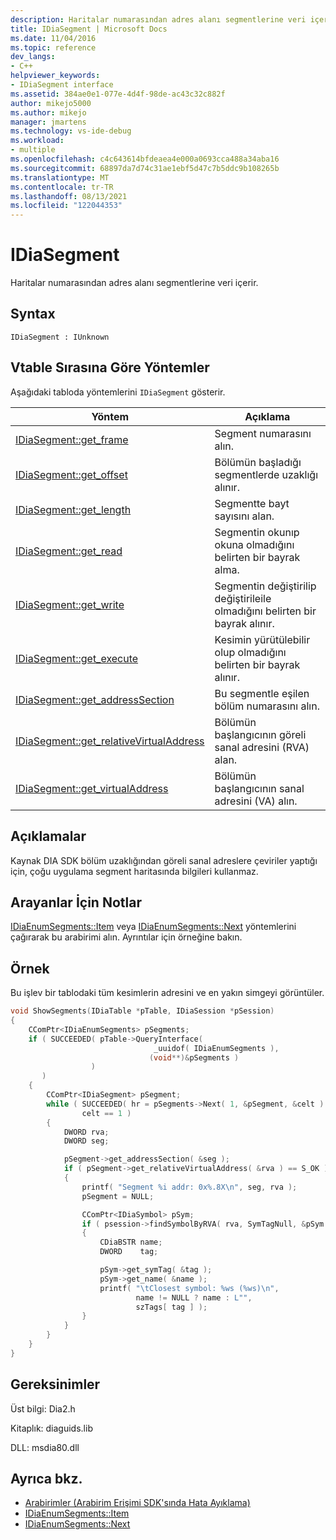 ```yaml
---
description: Haritalar numarasından adres alanı segmentlerine veri içerir.
title: IDiaSegment | Microsoft Docs
ms.date: 11/04/2016
ms.topic: reference
dev_langs:
- C++
helpviewer_keywords:
- IDiaSegment interface
ms.assetid: 384ae0e1-077e-4d4f-98de-ac43c32c882f
author: mikejo5000
ms.author: mikejo
manager: jmartens
ms.technology: vs-ide-debug
ms.workload:
- multiple
ms.openlocfilehash: c4c643614bfdeaea4e000a0693cca488a34aba16
ms.sourcegitcommit: 68897da7d74c31ae1ebf5d47c7b5ddc9b108265b
ms.translationtype: MT
ms.contentlocale: tr-TR
ms.lasthandoff: 08/13/2021
ms.locfileid: "122044353"
---
```

# <a name="idiasegment"></a>IDiaSegment
Haritalar numarasından adres alanı segmentlerine veri içerir.

## <a name="syntax"></a>Syntax

```
IDiaSegment : IUnknown
```

## <a name="methods-in-vtable-order"></a>Vtable Sırasına Göre Yöntemler
Aşağıdaki tabloda yöntemlerini `IDiaSegment` gösterir.

|Yöntem|Açıklama|
|------------|-----------------|
|[IDiaSegment::get_frame](../../debugger/debug-interface-access/idiasegment-get-frame.md)|Segment numarasını alın.|
|[IDiaSegment::get_offset](../../debugger/debug-interface-access/idiasegment-get-offset.md)|Bölümün başladığı segmentlerde uzaklığı alınır.|
|[IDiaSegment::get_length](../../debugger/debug-interface-access/idiasegment-get-length.md)|Segmentte bayt sayısını alan.|
|[IDiaSegment::get_read](../../debugger/debug-interface-access/idiasegment-get-read.md)|Segmentin okunıp okuna olmadığını belirten bir bayrak alma.|
|[IDiaSegment::get_write](../../debugger/debug-interface-access/idiasegment-get-write.md)|Segmentin değiştirilip değiştirileile olmadığını belirten bir bayrak alınır.|
|[IDiaSegment::get_execute](../../debugger/debug-interface-access/idiasegment-get-execute.md)|Kesimin yürütülebilir olup olmadığını belirten bir bayrak alınır.|
|[IDiaSegment::get_addressSection](../../debugger/debug-interface-access/idiasegment-get-addresssection.md)|Bu segmentle eşilen bölüm numarasını alın.|
|[IDiaSegment::get_relativeVirtualAddress](../../debugger/debug-interface-access/idiasegment-get-relativevirtualaddress.md)|Bölümün başlangıcının göreli sanal adresini (RVA) alan.|
|[IDiaSegment::get_virtualAddress](../../debugger/debug-interface-access/idiasegment-get-virtualaddress.md)|Bölümün başlangıcının sanal adresini (VA) alın.|

## <a name="remarks"></a>Açıklamalar
Kaynak DIA SDK bölüm uzaklığından göreli sanal adreslere çeviriler yaptığı için, çoğu uygulama segment haritasında bilgileri kullanmaz.

## <a name="notes-for-callers"></a>Arayanlar İçin Notlar
[IDiaEnumSegments::Item](../../debugger/debug-interface-access/idiaenumsegments-item.md) veya [IDiaEnumSegments::Next](../../debugger/debug-interface-access/idiaenumsegments-next.md) yöntemlerini çağırarak bu arabirimi alın. Ayrıntılar için örneğine bakın.

## <a name="example"></a>Örnek
Bu işlev bir tablodaki tüm kesimlerin adresini ve en yakın simgeyi görüntüler.

```C++
void ShowSegments(IDiaTable *pTable, IDiaSession *pSession)
{
    CComPtr<IDiaEnumSegments> pSegments;
    if ( SUCCEEDED( pTable->QueryInterface(
                                _uuidof( IDiaEnumSegments ),
                               (void**)&pSegments )
                  )
       )
    {
        CComPtr<IDiaSegment> pSegment;
        while ( SUCCEEDED( hr = pSegments->Next( 1, &pSegment, &celt ) ) &&
                celt == 1 )
        {
            DWORD rva;
            DWORD seg;

            pSegment->get_addressSection( &seg );
            if ( pSegment->get_relativeVirtualAddress( &rva ) == S_OK )
            {
                printf( "Segment %i addr: 0x%.8X\n", seg, rva );
                pSegment = NULL;

                CComPtr<IDiaSymbol> pSym;
                if ( psession->findSymbolByRVA( rva, SymTagNull, &pSym ) == S_OK )
                {
                    CDiaBSTR name;
                    DWORD    tag;

                    pSym->get_symTag( &tag );
                    pSym->get_name( &name );
                    printf( "\tClosest symbol: %ws (%ws)\n",
                            name != NULL ? name : L"",
                            szTags[ tag ] );
                }
            }
        }
    }
}
```

## <a name="requirements"></a>Gereksinimler
Üst bilgi: Dia2.h

Kitaplık: diaguids.lib

DLL: msdia80.dll

## <a name="see-also"></a>Ayrıca bkz.
- [Arabirimler (Arabirim Erişimi SDK'sında Hata Ayıklama)](../../debugger/debug-interface-access/interfaces-debug-interface-access-sdk.md)
- [IDiaEnumSegments::Item](../../debugger/debug-interface-access/idiaenumsegments-item.md)
- [IDiaEnumSegments::Next](../../debugger/debug-interface-access/idiaenumsegments-next.md)
